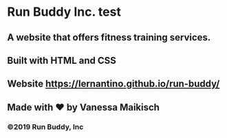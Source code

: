 # Run Buddy Inc. test

## A website that offers fitness training services.

## Built with HTML and CSS

## Website https://lernantino.github.io/run-buddy/

## Made with ❤️ by Vanessa Maikisch

### ©️2019 Run Buddy, Inc 
